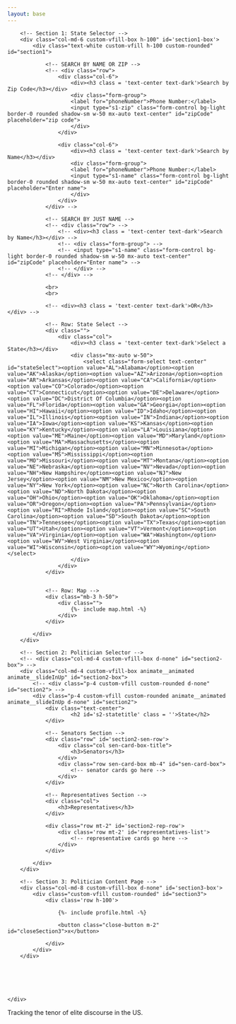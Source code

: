 ```yaml
---
layout: base
---
```

<div class="container m-0" id="main">
    <div class="row px-2 col-12" id="main-row">


        <!-- Section 1: State Selector -->
        <div class="col-md-6 custom-vfill-box h-100" id='section1-box'>
            <div class="text-white custom-vfill h-100 custom-rounded" id="section1">

                <!-- SEARCH BY NAME OR ZIP -->
                <!-- <div class="row">
                    <div class="col-6">
                        <div><h3 class = 'text-center text-dark'>Search by Zip Code</h3></div>
                        <div class="form-group">
                        <label for="phoneNumber">Phone Number:</label>
                        <input type="s1-zip" class="form-control bg-light border-0 rounded shadow-sm w-50 mx-auto text-center" id="zipCode" placeholder="zip code">
                        </div>
                    </div>

                    <div class="col-6">
                        <div><h3 class = 'text-center text-dark'>Search by Name</h3></div>
                        <div class="form-group">
                        <label for="phoneNumber">Phone Number:</label>
                        <input type="s1-name" class="form-control bg-light border-0 rounded shadow-sm w-50 mx-auto text-center" id="zipCode" placeholder="Enter name">
                        </div>
                    </div>
                </div> -->

                <!-- SEARCH BY JUST NAME -->
                <!-- <div class="row"> -->
                    <!-- <div><h3 class = 'text-center text-dark'>Search by Name</h3></div> -->
                    <!-- <div class="form-group"> -->
                    <!-- <input type="s1-name" class="form-control bg-light border-0 rounded shadow-sm w-50 mx-auto text-center" id="zipCode" placeholder="Enter name"> -->
                    <!-- </div> -->
                <!-- </div> -->
                
                <br>
                <br>

                <!-- <div><h3 class = 'text-center text-dark'>OR</h3></div> -->

                <!-- Row: State Select -->
                <div class="">
                    <div class="col">
                        <div><h3 class = 'text-center text-dark'>Select a State</h3></div>
                        <div class="mx-auto w-50">
                            <select class="form-select text-center" id="stateSelect"><option value="AL">Alabama</option><option value="AK">Alaska</option><option value="AZ">Arizona</option><option value="AR">Arkansas</option><option value="CA">California</option><option value="CO">Colorado</option><option value="CT">Connecticut</option><option value="DE">Delaware</option><option value="DC">District Of Columbia</option><option value="FL">Florida</option><option value="GA">Georgia</option><option value="HI">Hawaii</option><option value="ID">Idaho</option><option value="IL">Illinois</option><option value="IN">Indiana</option><option value="IA">Iowa</option><option value="KS">Kansas</option><option value="KY">Kentucky</option><option value="LA">Louisiana</option><option value="ME">Maine</option><option value="MD">Maryland</option><option value="MA">Massachusetts</option><option value="MI">Michigan</option><option value="MN">Minnesota</option><option value="MS">Mississippi</option><option value="MO">Missouri</option><option value="MT">Montana</option><option value="NE">Nebraska</option><option value="NV">Nevada</option><option value="NH">New Hampshire</option><option value="NJ">New Jersey</option><option value="NM">New Mexico</option><option value="NY">New York</option><option value="NC">North Carolina</option><option value="ND">North Dakota</option><option value="OH">Ohio</option><option value="OK">Oklahoma</option><option value="OR">Oregon</option><option value="PA">Pennsylvania</option><option value="RI">Rhode Island</option><option value="SC">South Carolina</option><option value="SD">South Dakota</option><option value="TN">Tennessee</option><option value="TX">Texas</option><option value="UT">Utah</option><option value="VT">Vermont</option><option value="VA">Virginia</option><option value="WA">Washington</option><option value="WV">West Virginia</option><option value="WI">Wisconsin</option><option value="WY">Wyoming</option></select>
                        </div>
                    </div>
                </div>


                <!-- Row: Map --> 
                <div class="mb-3 h-50">
                    <div class="">
                        {%- include map.html -%}
                    </div>
                </div>

            </div>
        </div>

        <!-- Section 2: Politician Selector -->
        <!-- <div class="col-md-4 custom-vfill-box d-none" id="section2-box"> -->
        <div class="col-md-4 custom-vfill-box animate__animated animate__slideInUp" id="section2-box">
            <!-- <div class="p-4 custom-vfill custom-rounded d-none" id="section2"> -->
            <div class="p-4 custom-vfill custom-rounded animate__animated animate__slideInUp d-none" id="section2">
                <div class="text-center">
                        <h2 id='s2-statetitle' class = ''>State</h2>
                </div>

                <!-- Senators Section -->
                <div class="row" id='section2-sen-row'>
                    <div class="col sen-card-box-title">
                        <h3>Senators</h3>
                    </div>
                    <div class="row sen-card-box mb-4" id="sen-card-box">
                        <!-- senator cards go here -->
                    </div>
                </div>

                <!-- Representatives Section -->
                <div class="col">
                    <h3>Representatives</h3>
                </div>

                <div class="row mt-2" id='section2-rep-row'>
                    <div class='row mt-2' id='representatives-list'>
                        <!-- representative cards go here -->
                    </div>
                </div>

            </div>
        </div>

        <!-- Section 3: Politician Content Page -->
        <div class="col-md-8 custom-vfill-box d-none" id='section3-box'>
            <div class="custom-vfill custom-rounded" id="section3">
                <div class='row h-100'>

                    {%- include profile.html -%}

                    <button class="close-button m-2" id="closeSection3">x</button>

                </div>
            </div>
        </div>






    </div>
</div>
<div id='start' class=''>
    <p class='m-5 display-1 animate__animated animate__fadeIn'>Tracking the tenor of elite discourse in the US.</p>
</div>

<script type="text/javascript" src="{{ site.baseurl }}/assets/js/main.js"></script>
<script type="text/javascript" src="{{ site.baseurl }}/assets/components/map/map.js"></script>
